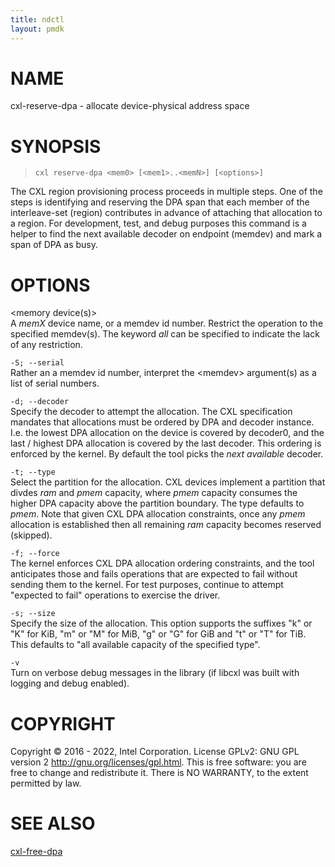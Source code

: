 ```yaml
---
title: ndctl
layout: pmdk
---
```


# NAME

cxl-reserve-dpa - allocate device-physical address space

# SYNOPSIS

>     cxl reserve-dpa <mem0> [<mem1>..<memN>] [<options>]

The CXL region provisioning process proceeds in multiple steps. One of
the steps is identifying and reserving the DPA span that each member of
the interleave-set (region) contributes in advance of attaching that
allocation to a region. For development, test, and debug purposes this
command is a helper to find the next available decoder on endpoint
(memdev) and mark a span of DPA as busy.

# OPTIONS

\<memory device(s)>  
A *memX* device name, or a memdev id number. Restrict the operation to
the specified memdev(s). The keyword *all* can be specified to indicate
the lack of any restriction.

`-S; --serial`  
Rather an a memdev id number, interpret the \<memdev> argument(s) as a
list of serial numbers.

`-d; --decoder`  
Specify the decoder to attempt the allocation. The CXL specification
mandates that allocations must be ordered by DPA and decoder instance.
I.e. the lowest DPA allocation on the device is covered by decoder0, and
the last / highest DPA allocation is covered by the last decoder. This
ordering is enforced by the kernel. By default the tool picks the *next
available* decoder.

`-t; --type`  
Select the partition for the allocation. CXL devices implement a
partition that divdes *ram* and *pmem* capacity, where *pmem* capacity
consumes the higher DPA capacity above the partition boundary. The type
defaults to *pmem*. Note that given CXL DPA allocation constraints, once
any *pmem* allocation is established then all remaining *ram* capacity
becomes reserved (skipped).

`-f; --force`  
The kernel enforces CXL DPA allocation ordering constraints, and the
tool anticipates those and fails operations that are expected to fail
without sending them to the kernel. For test purposes, continue to
attempt "expected to fail" operations to exercise the driver.

`-s; --size`  
Specify the size of the allocation. This option supports the suffixes
"k" or "K" for KiB, "m" or "M" for MiB, "g" or "G" for GiB and "t" or
"T" for TiB. This defaults to "all available capacity of the specified
type".

`-v`  
Turn on verbose debug messages in the library (if libcxl was built with
logging and debug enabled).

# COPYRIGHT

Copyright © 2016 - 2022, Intel Corporation. License GPLv2: GNU GPL
version 2 <http://gnu.org/licenses/gpl.html>. This is free software: you
are free to change and redistribute it. There is NO WARRANTY, to the
extent permitted by law.

# SEE ALSO

[cxl-free-dpa](cxl-free-dpa.md)
